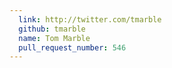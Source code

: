 ```yaml
---
  link: http://twitter.com/tmarble
  github: tmarble
  name: Tom Marble
  pull_request_number: 546
---
```

